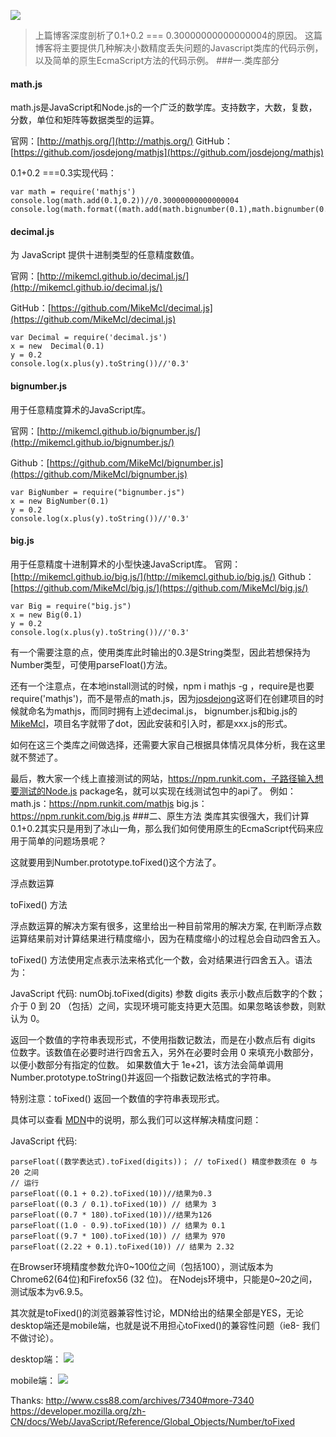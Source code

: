 ![](http://upload-images.jianshu.io/upload_images/2976869-675459e2e1edb400.png?imageMogr2/auto-orient/strip%7CimageView2/2/w/768)

>上篇博客深度剖析了0.1+0.2 === 0.30000000000000004的原因。
这篇博客将主要提供几种解决小数精度丢失问题的Javascript类库的代码示例，以及简单的原生EcmaScript方法的代码示例。
###一.类库部分
#### math.js
math.js是JavaScript和Node.js的一个广泛的数学库。支持数字，大数，复数，分数，单位和矩阵等数据类型的运算。

官网：[http://mathjs.org/](http://mathjs.org/)
GitHub：[https://github.com/josdejong/mathjs](https://github.com/josdejong/mathjs)

0.1+0.2 ===0.3实现代码：
```
var math = require('mathjs')
console.log(math.add(0.1,0.2))//0.30000000000000004
console.log(math.format((math.add(math.bignumber(0.1),math.bignumber(0.2)))))//'0.3'
```

#### decimal.js
为 JavaScript 提供十进制类型的任意精度数值。

官网：[http://mikemcl.github.io/decimal.js/](http://mikemcl.github.io/decimal.js/)

GitHub：[https://github.com/MikeMcl/decimal.js](https://github.com/MikeMcl/decimal.js)

```
var Decimal = require('decimal.js')
x = new  Decimal(0.1)
y = 0.2
console.log(x.plus(y).toString())//'0.3'
```

#### bignumber.js
用于任意精度算术的JavaScript库。

官网：[http://mikemcl.github.io/bignumber.js/](http://mikemcl.github.io/bignumber.js/)

Github：[https://github.com/MikeMcl/bignumber.js](https://github.com/MikeMcl/bignumber.js)

```
var BigNumber = require("bignumber.js")
x = new BigNumber(0.1)
y = 0.2
console.log(x.plus(y).toString())//'0.3'
```

#### big.js
用于任意精度十进制算术的小型快速JavaScript库。
官网：[http://mikemcl.github.io/big.js/](http://mikemcl.github.io/big.js/)
Github：[https://github.com/MikeMcl/big.js/](https://github.com/MikeMcl/big.js/)
```
var Big = require("big.js")
x = new Big(0.1)
y = 0.2
console.log(x.plus(y).toString())//'0.3'
```

有一个需要注意的点，使用类库此时输出的0.3是String类型，因此若想保持为Number类型，可使用parseFloat()方法。

还有一个注意点，在本地install测试的时候，npm i mathjs -g ，require是也要require('mathjs')，而不是带点的math.js，因为[josdejong](https://github.com/josdejong)这哥们在创建项目的时候就命名为mathjs，而同时拥有上述decimal.js， bignumber.js和big.js的[MikeMcl](https://github.com/MikeMcl)，项目名字就带了dot，因此安装和引入时，都是xxx.js的形式。

如何在这三个类库之间做选择，还需要大家自己根据具体情况具体分析，我在这里就不赘述了。

最后，教大家一个线上直接测试的网站，https://npm.runkit.com，子路径输入想要测试的Node.js package名，就可以实现在线测试包中的api了。
例如：
math.js：https://npm.runkit.com/mathjs
big.js：https://npm.runkit.com/big.js
###二、原生方法
类库其实很强大，我们计算0.1+0.2其实只是用到了冰山一角，那么我们如何使用原生的EcmaScript代码来应用于简单的问题场景呢？

这就要用到Number.prototype.toFixed()这个方法了。

浮点数运算

toFixed() 方法

浮点数运算的解决方案有很多，这里给出一种目前常用的解决方案, 在判断浮点数运算结果前对计算结果进行精度缩小，因为在精度缩小的过程总会自动四舍五入。

toFixed() 方法使用定点表示法来格式化一个数，会对结果进行四舍五入。语法为：

JavaScript 代码:
numObj.toFixed(digits)
参数 digits 表示小数点后数字的个数；介于 0 到 20 （包括）之间，实现环境可能支持更大范围。如果忽略该参数，则默认为 0。

返回一个数值的字符串表现形式，不使用指数记数法，而是在小数点后有 digits 位数字。该数值在必要时进行四舍五入，另外在必要时会用 0 来填充小数部分，以便小数部分有指定的位数。 如果数值大于 1e+21，该方法会简单调用 Number.prototype.toString()并返回一个指数记数法格式的字符串。

特别注意：toFixed() 返回一个数值的字符串表现形式。

具体可以查看 [MDN](https://developer.mozilla.org/zh-CN/docs/Web/JavaScript/Reference/Global_Objects/Number/toFixed)中的说明，那么我们可以这样解决精度问题：

JavaScript 代码:
```
parseFloat((数学表达式).toFixed(digits))； // toFixed() 精度参数须在 0 与20 之间
// 运行
parseFloat((0.1 + 0.2).toFixed(10))//结果为0.3
parseFloat((0.3 / 0.1).toFixed(10)) // 结果为 3  
parseFloat((0.7 * 180).toFixed(10))//结果为126
parseFloat((1.0 - 0.9).toFixed(10)) // 结果为 0.1   
parseFloat((9.7 * 100).toFixed(10)) // 结果为 970 
parseFloat((2.22 + 0.1).toFixed(10)) // 结果为 2.32
```
在Browser环境精度参数允许0~100位之间（包括100），测试版本为Chrome62(64位)和Firefox56 (32 位)。
在Nodejs环境中，只能是0~20之间，测试版本为v6.9.5。

其次就是toFixed()的浏览器兼容性讨论，MDN给出的结果全部是YES，无论desktop端还是mobile端，也就是说不用担心toFixed()的兼容性问题（ie8- 我们不做讨论）。

desktop端：
![](http://upload-images.jianshu.io/upload_images/2976869-727eec07ddc96efe.png?imageMogr2/auto-orient/strip%7CimageView2/2/w/512)

mobile端：
![](http://upload-images.jianshu.io/upload_images/2976869-7ba9e420c8435460.png?imageMogr2/auto-orient/strip%7CimageView2/2/w/512)


Thanks:
http://www.css88.com/archives/7340#more-7340
https://developer.mozilla.org/zh-CN/docs/Web/JavaScript/Reference/Global_Objects/Number/toFixed
